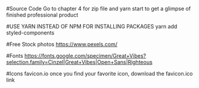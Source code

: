 #Source Code 
Go to chapter 4 for zip file and yarn start to get a glimpse of finished professional product

#USE YARN INSTEAD OF NPM FOR INSTALLING PACKAGES
yarn add styled-components

#Free Stock photos
https://www.pexels.com/

#Fonts
https://fonts.google.com/specimen/Great+Vibes?selection.family=Cinzel|Great+Vibes|Open+Sans|Righteous

#Icons
favicon.io
once you find your favorite icon, download the favicon.ico link
